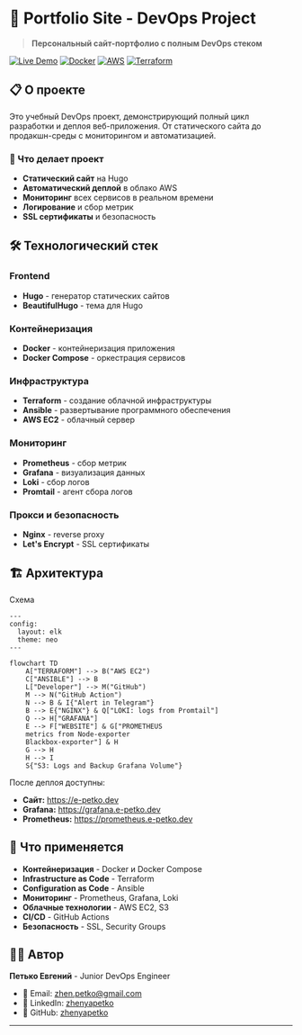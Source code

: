 # 🚀 Portfolio Site - DevOps Project

> **Персональный сайт-портфолио с полным DevOps стеком**

[![Live Demo](https://img.shields.io/badge/Live%20Demo-e--petko.dev-blue?style=for-the-badge&logo=web)](https://e-petko.dev)
[![Docker](https://img.shields.io/badge/Docker-2496ED?style=for-the-badge&logo=docker&logoColor=white)](https://www.docker.com/)
[![AWS](https://img.shields.io/badge/AWS-FF9900?style=for-the-badge&logo=amazon-aws&logoColor=white)](https://aws.amazon.com/)
[![Terraform](https://img.shields.io/badge/Terraform-7B42BC?style=for-the-badge&logo=terraform&logoColor=white)](https://www.terraform.io/)

## 📋 О проекте

Это учебный DevOps проект, демонстрирующий полный цикл разработки и деплоя веб-приложения. От статического сайта до продакшн-среды с мониторингом и автоматизацией.

### 🎯 Что делает проект

- **Статический сайт** на Hugo
- **Автоматический деплой** в облако AWS
- **Мониторинг** всех сервисов в реальном времени
- **Логирование** и сбор метрик
- **SSL сертификаты** и безопасность

## 🛠️ Технологический стек

### Frontend
- **Hugo** - генератор статических сайтов
- **BeautifulHugo** - тема для Hugo

### Контейнеризация
- **Docker** - контейнеризация приложения
- **Docker Compose** - оркестрация сервисов

### Инфраструктура
- **Terraform** - создание облачной инфраструктуры
- **Ansible** - развертывание программного обеспечения
- **AWS EC2** - облачный сервер

### Мониторинг
- **Prometheus** - сбор метрик
- **Grafana** - визуализация данных
- **Loki** - сбор логов
- **Promtail** - агент сбора логов

### Прокси и безопасность
- **Nginx** - reverse proxy
- **Let's Encrypt** - SSL сертификаты

## 🏗️ Архитектура

Схема

```
---
config:
  layout: elk
  theme: neo
---

flowchart TD
    A["TERRAFORM"] --> B("AWS EC2")
    C["ANSIBLE"] --> B
    L["Developer"] --> M("GitHub")
    M --> N("GitHub Action")
    N --> B & I{"Alert in Telegram"}
    B --> E{"NGINX"} & Q["LOKI: logs from Promtail"]
    Q --> H["GRAFANA"]
    E --> F["WEBSITE"] & G["PROMETHEUS
    metrics from Node-exporter
    Blackbox-exporter"] & H
    G --> H
    H --> I
    S{"S3: Logs and Backup Grafana Volume"}

```



После деплоя доступны:

- **Сайт:** https://e-petko.dev
- **Grafana:** https://grafana.e-petko.dev
- **Prometheus:** https://prometheus.e-petko.dev


## 📝 Что применяется

- **Контейнеризация** - Docker и Docker Compose
- **Infrastructure as Code** - Terraform
- **Configuration as Code** - Ansible
- **Мониторинг** - Prometheus, Grafana, Loki
- **Облачные технологии** - AWS EC2, S3
- **CI/CD** - GitHub Actions
- **Безопасность** - SSL, Security Groups

## 👨‍💻 Автор

**Петько Евгений** - Junior DevOps Engineer

- 📧 Email: zhen.petko@gmail.com
- 💼 LinkedIn: [zhenyapetko](https://linkedin.com/in/zhenyapetko)
- 🐙 GitHub: [zhenyapetko](https://github.com/zhenyapetko)

---
